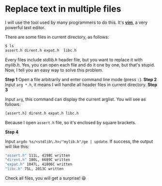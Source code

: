 # Replace text in multiple files

I will use the tool used by many programmers to do this. It's [**vim**](http://www.vim.org/), a very powerful text editor.

There are some files in current directory, as follows:

```bash
$ ls
assert.h dirent.h expat.h  libc.h
```

Every files include *stdlib.h* header file, but you want to replace it with *mylib.h*. Yes, you can open 
each file and do it one by one, but that's stupid. Now, I tell you an easy way to solve this problem.       


**Step 1** Open a file arbitrarily and enter command line mode (press `:`).
**Step 2** Input `arg *.h`, it means I will handle all header files in current directory.
**Step 3** 

Input `arg`, this command can display the current arglist. You will see as follows:

```bash
[assert.h] dirent.h expat.h libc.h
```

Because I open `assert.h` file, so it's enclosed by square brackets.


**Step 4** 

Input `argdo %s/<stdlib\.h>/"mylib.h"/ge | update`. If success, the output will like this:

```bash
"assert.h" 111L, 4198C written
"dirent.h" 180L, 6689C written
"expat.h" 1047L, 41806C written
"libc.h" 75L, 2013C written
```

Check all files, you will get a surprise! :laughing:


